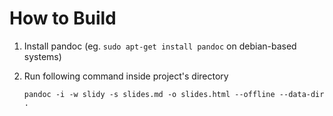# How to Build

 1. Install pandoc (eg. `sudo apt-get install pandoc` on debian-based systems)
 2. Run following command inside project's directory

    `pandoc -i -w slidy -s slides.md -o slides.html --offline --data-dir .`

